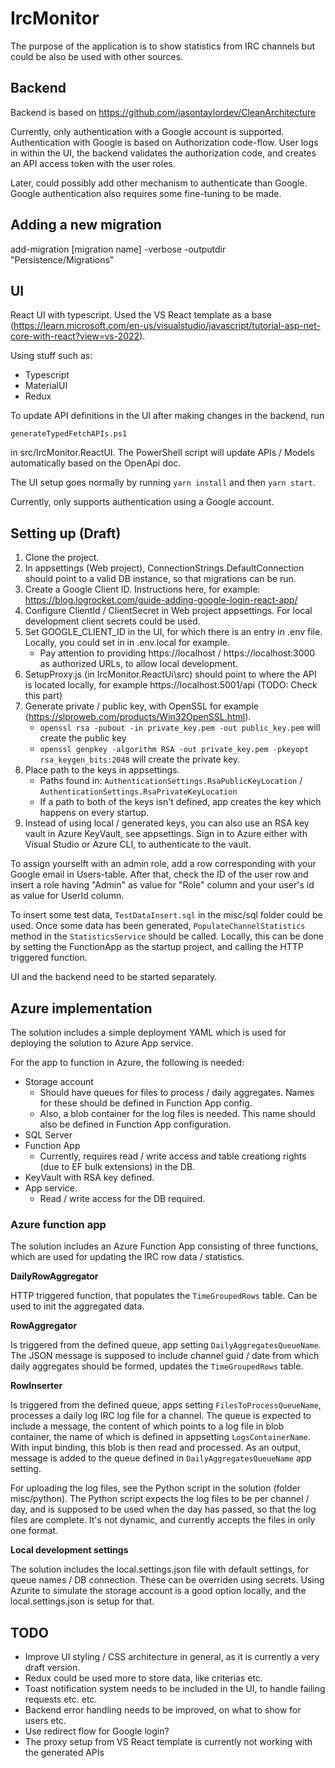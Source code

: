 # IrcMonitor

The purpose of the application is to show statistics from IRC channels but could be also be used with other sources. 

## Backend

Backend is based on https://github.com/jasontaylordev/CleanArchitecture

Currently, only authentication with a Google account is supported. Authentication with Google is based on Authorization code-flow. User logs in within the UI, the backend validates the authorization code, and creates an API access token with the user roles. 

Later, could possibly add other mechanism to authenticate than Google. Google authentication also requires some fine-tuning to be made.

## Adding a new migration

add-migration [migration name] -verbose -outputdir "Persistence/Migrations"

## UI

React UI with typescript. Used the VS React template as a base (https://learn.microsoft.com/en-us/visualstudio/javascript/tutorial-asp-net-core-with-react?view=vs-2022).

Using stuff such as:

- Typescript
- MaterialUI
- Redux

To update API definitions in the UI after making changes in the backend, run

``generateTypedFetchAPIs.ps1``

in src/IrcMonitor.ReactUI. The PowerShell script will update APIs / Models automatically based on the OpenApi doc.

The UI setup goes normally by running ``yarn install`` and then ``yarn start``.

Currently, only supports authentication using a Google account.

## Setting up (Draft)

1. Clone the project. 
2. In appsettings (Web project), ConnectionStrings.DefaultConnection should point to a valid DB instance, so that migrations can be run.
4. Create a Google Client ID. Instructions here, for example: https://blog.logrocket.com/guide-adding-google-login-react-app/
5. Configure ClientId / ClientSecret in Web project appsettings. For local development client secrets could be used.
6. Set GOOGLE_CLIENT_ID in the UI, for which there is an entry in .env file. Locally, you could set in in .env.local for example. 
   - Pay attention to providing https://localhost / https://localhost:3000 as authorized URLs, to allow local development.
7. SetupProxy.js (in IrcMonitor.ReactUi\src) should point to where the API is located locally, for example https://localhost:5001/api (TODO: Check this part)
9. Generate private / public key, with OpenSSL for example (https://slproweb.com/products/Win32OpenSSL.html).
    - ``openssl rsa -pubout -in private_key.pem -out public_key.pem`` will create the public key
    - ``openssl genpkey -algorithm RSA -out private_key.pem -pkeyopt rsa_keygen_bits:2048`` will create the private key.
10. Place path to the keys in appsettings.
     - Paths found in: ``AuthenticationSettings.RsaPublicKeyLocation`` / ``AuthenticationSettings.RsaPrivateKeyLocation``
     - If a path to both of the keys isn't defined, app creates the key which happens on every startup.
11. Instead of using local / generated keys, you can also use an RSA key vault in Azure KeyVault, see appsettings. Sign in to Azure either with Visual Studio or Azure CLI, to authenticate to the vault.
    

To assign yourselft with an admin role, add a row corresponding with your Google email in Users-table. After that, check the ID of the user row and insert a role having "Admin" as value for "Role" column and your user's id as value for UserId column.

To insert some test data, ``TestDataInsert.sql`` in the misc/sql folder could be used. Once some data has been generated, ``PopulateChannelStatistics`` method in the ``StatisticsService`` should be called. Locally, this can be done by setting the FunctionApp as the startup project, and calling the HTTP triggered function.

UI and the backend need to be started separately.

## Azure implementation

The solution includes a simple deployment YAML which is used for deploying the solution to Azure App service. 

For the app to function in Azure, the following is needed:

- Storage account
  - Should have queues for files to process / daily aggregates. Names for these should be defined in Function App config.
  - Also, a blob container for the log files is needed. This name should also be defined in Function App configuration.
- SQL Server
- Function App
  -  Currently, requires read / write access and table creationg rights (due to EF bulk extensions) in the DB.
- KeyVault with RSA key defined.
- App service.
  -  Read / write access for the DB required.

### Azure function app

The solution includes an Azure Function App consisting of three functions, which are used for updating the IRC row data / statistics. 

**DailyRowAggregator**

HTTP triggered function, that populates the ``TimeGroupedRows`` table. Can be used to init the aggregated data.

**RowAggregator**

Is triggered from the defined queue, app setting ``DailyAggregatesQueueName``. The JSON message is supposed to include channel guid / date from which daily aggregates should be formed, updates the ``TimeGroupedRows`` table.

**RowInserter**

Is triggered from the defined queue, apps setting ``FilesToProcessQueueName``, processes a daily log IRC log file for a channel. The queue is expected to include a message, the content of which points to a log file in blob container, the name of which is defined in appsetting ``LogsContainerName``. With input binding, this blob is then read and processed. As an output, message is added to the queue defined in ``DailyAggregatesQueueName`` app setting.

For uploading the log files, see the Python script in the solution (folder misc/python). The Python script expects the log files to be per channel / day, and is supposed to be used when the day has passed, so that the log files are complete. It's not dynamic, and currently accepts the files in only one format.

**Local development settings**

The solution includes the local.settings.json file with default settings, for queue names / DB connection. These can be overriden using secrets. Using Azurite to simulate the storage account is a good option locally, and the local.settings.json is setup for that.


## TODO
- Improve UI styling / CSS architecture in general, as it is currently a very draft version.
- Redux could be used more to store data, like criterias etc.
- Toast notification system needs to be included in the UI, to handle failing requests etc. etc.
- Backend error handling needs to be improved, on what to show for users etc.
- Use redirect flow for Google login?
- The proxy setup from VS React template is currently not working with the generated APIs


